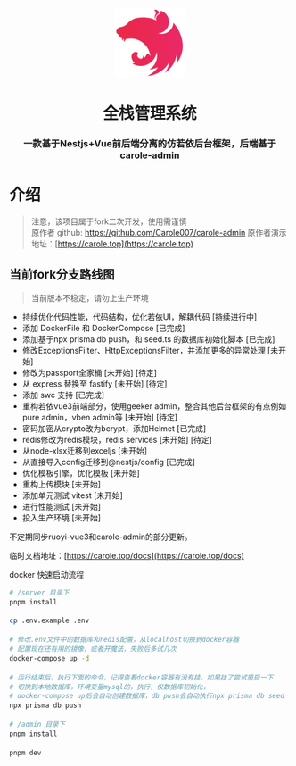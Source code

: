 <div  align="center">
 <img src="admin/public/nest.svg" alt="68747470733a2f2f6e6573746a732e636f6d2f6c6f676f2d736d616c6c2d6772616469656e742e37363631363430352e737667" style="width: 25%;" />
 <h1>全栈管理系统</h1>
    <h3 >一款基于Nestjs+Vue前后端分离的仿若依后台框架，后端基于carole-admin</h3>
</div>

# 介绍

> 注意，该项目属于fork二次开发，使用需谨慎  
> 原作者 github: https://github.com/Carole007/carole-admin
> 原作者演示地址：[https://carole.top](https://carole.top)

## 当前fork分支路线图

> 当前版本不稳定，请勿上生产环境

- 持续优化代码性能，代码结构，优化若依UI，解耦代码 [持续进行中]
- 添加 DockerFile 和 DockerCompose [已完成]
- 添加基于npx prisma db push，和 seed.ts 的数据库初始化脚本 [已完成]
- 修改ExceptionsFilter、HttpExceptionsFilter，并添加更多的异常处理 [未开始]
- 修改为passport全家桶 [未开始] [待定]
- 从 express 替换至 fastify [未开始] [待定]
- 添加 swc 支持 [已完成]
- 重构若依vue3前端部分，使用geeker admin，整合其他后台框架的有点例如pure admin，vben admin等 [未开始] [待定]
- 密码加密从crypto改为bcrypt，添加Helmet [已完成]
- redis修改为redis模块，redis services [未开始] [待定]
- 从node-xlsx迁移到exceljs [未开始]
- 从直接导入config迁移到@nestjs/config [已完成]
- 优化模板引擎，优化模板 [未开始]
- 重构上传模块 [未开始]
- 添加单元测试 vitest [未开始]
- 进行性能测试 [未开始]
- 投入生产环境 [未开始]

不定期同步ruoyi-vue3和carole-admin的部分更新。

临时文档地址：[https://carole.top/docs](https://carole.top/docs)

docker 快速启动流程
```bash
# /server 目录下
pnpm install

cp .env.example .env

# 修改.env文件中的数据库和redis配置，从localhost切换到docker容器
# 配置现在还有用的镜像，或者开魔法，失败后多试几次
docker-compose up -d

# 运行结束后，执行下面的命令，记得查看docker容器有没有挂，如果挂了尝试重启一下
# 切换到本地数据库，环境变量mysql的，执行，仅数据库初始化，
# docker-compose up后会自动创建数据库，db push会自动执行npx prisma db seed
npx prisma db push

# /admin 目录下
pnpm install

pnpm dev
```
